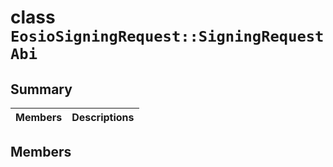 # class `EosioSigningRequest::SigningRequestAbi` 

## Summary

 Members                                | Descriptions                                
----------------------------------------|---------------------------------------------

## Members

